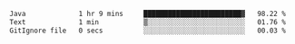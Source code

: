 <!--START_SECTION:waka-->

```txt
Java             1 hr 9 mins     ████████████████████████▓   98.22 %
Text             1 min           ▒░░░░░░░░░░░░░░░░░░░░░░░░   01.76 %
GitIgnore file   0 secs          ░░░░░░░░░░░░░░░░░░░░░░░░░   00.03 %
```

<!--END_SECTION:waka-->
